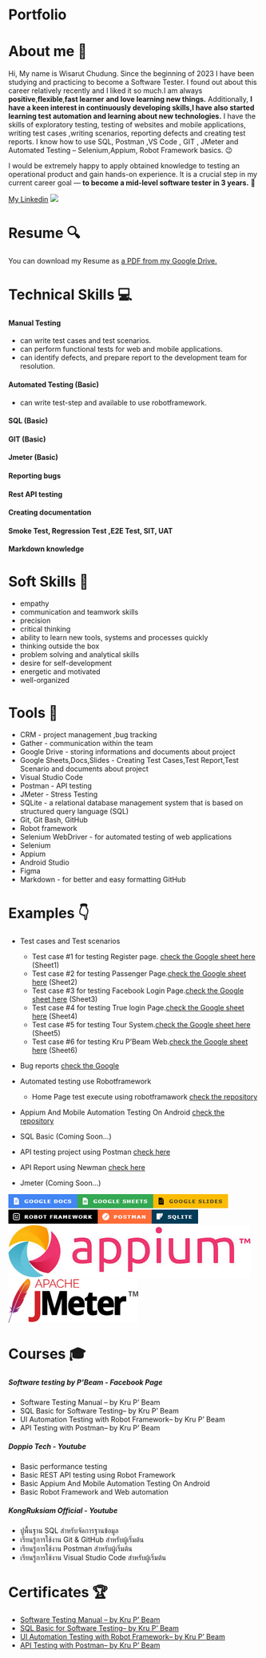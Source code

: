# Portfolio

# About me :wave:
 Hi, My name is Wisarut Chudung. Since the beginning of 2023 I have been studying and practicing to become a Software Tester. I found out about this career relatively recently and I liked it so much.I am always **positive**,**flexible**,**fast learner** **and love learning new things.**  Additionally, **I have a keen interest in continuously developing skills,I have also started learning test automation and learning about new technologies.** I have the skills of exploratory testing, testing of websites and mobile applications,  writing test cases ,writing scenarios, reporting defects and creating test reports. I know how to use SQL, Postman ,VS Code , GIT , JMeter and  Automated Testing  – Selenium,Appium, Robot Framework  basics. :wink:  

 I would be extremely happy to apply obtained knowledge to testing an operational product and gain hands-on experience. It is a crucial step in my current career goal — **to become a mid-level software tester in 3 years.** :muscle:

 [My Linkedin](https://www.linkedin.com/in/wisarut-chuduang-b592531b1/) <a href="https://www.linkedin.com/in/wisarut-chuduang-b592531b1/"><img src="https://skillicons.dev/icons?i=linkedin" /></a>  


# Resume :mag:
You can download my Resume as [a PDF from my Google Drive.](https://drive.google.com/file/d/13mz8vLT4ZoPAR-ZzLGN1tkIgXxjeVpWv/view?usp=sharing)

# Technical Skills :computer: 
#### Manual Testing
- can write test cases and test scenarios.
- can perform functional tests for web and mobile applications.
- can identify defects, and prepare report to the development team for resolution.

#### Automated Testing (Basic)
- can write test-step and available to use robotframework.

#### SQL (Basic)
#### GIT (Basic)
#### Jmeter (Basic)
#### Reporting bugs
#### Rest API testing
#### Creating documentation
#### Smoke Test, Regression Test ,E2E Test, SIT, UAT
#### Markdown knowledge

# Soft Skills :ledger:
- empathy
- communication and teamwork skills
- precision
- critical thinking
- ability to learn new tools, systems and processes quickly
- thinking outside the box
- problem solving and analytical skills
- desire for self-development
- energetic and motivated
- well-organized

# Tools :wrench:
- CRM - project management ,bug tracking
- Gather - communication within the team
- Google Drive - storing informations and documents about project
- Google Sheets,Docs,Slides - Creating Test Cases,Test Report,Test Scenario and documents about project
- Visual Studio Code 
- Postman - API testing
- JMeter - Stress Testing
- SQLite - a relational database management system that is based on structured query language (SQL)
- Git, Git Bash, GitHub
- Robot framework
- Selenium WebDriver - for automated testing of web applications
- Selenium
- Appium
- Android Studio 
- Figma
- Markdown - for better and easy formatting GitHub





# Examples  :point_down:
- Test cases and Test scenarios
  - Test case #1 for testing Register page. [check the Google sheet here](https://docs.google.com/spreadsheets/d/1hXC-fViRKWqntz5qJbmli6G4E9ktn0ycv9hmhM7RyNw/edit?usp=sharing)  (Sheet1)
  - Test case #2 for testing Passenger Page.[check the Google sheet here](https://docs.google.com/spreadsheets/d/1hXC-fViRKWqntz5qJbmli6G4E9ktn0ycv9hmhM7RyNw/edit?usp=sharing)  (Sheet2)
  - Test case #3 for testing Facebook Login Page.[check the Google sheet here](https://docs.google.com/spreadsheets/d/1hXC-fViRKWqntz5qJbmli6G4E9ktn0ycv9hmhM7RyNw/edit?usp=sharing)  (Sheet3)
  - Test case #4 for testing True login Page.[check the Google sheet here](https://docs.google.com/spreadsheets/d/1hXC-fViRKWqntz5qJbmli6G4E9ktn0ycv9hmhM7RyNw/edit?usp=sharing)  (Sheet4)
  - Test case #5 for testing Tour System.[check the Google sheet here](https://docs.google.com/spreadsheets/d/1hXC-fViRKWqntz5qJbmli6G4E9ktn0ycv9hmhM7RyNw/edit?usp=sharing)  (Sheet5)
  - Test case #6 for testing Kru P’Beam Web.[check the Google sheet here](https://docs.google.com/spreadsheets/d/1hXC-fViRKWqntz5qJbmli6G4E9ktn0ycv9hmhM7RyNw/edit?usp=sharing)  (Sheet6)

- Bug reports [check the Google](https://docs.google.com/spreadsheets/d/1GHFySmp5w5l0hiepC4BKjFiVV2P5zKIy4xG80EPDlmc/edit?usp=sharing)

- Automated testing use Robotframework
  - Home Page test execute using robotframawork [check the repository](https://github.com/wisarutch/Automated-testing)     

- Appium And Mobile Automation Testing On Android  [check the repository](https://github.com/wisarutch/AppiumforAndroid)       

- SQL Basic  (Coming Soon...)
    <!-- -   SQL tasks [check the repository](https://github.com/wisarutch/automated-testing)   -->

- API testing project using Postman [check here](https://drive.google.com/file/d/12tYbNWpcHGTvpJYMGvhHOc4bouNIsWxH/view?usp=sharing)

- API Report using Newman [check here](https://drive.google.com/file/d/16ntfB2ocyvewWBXqllN13XBB5KMOiSd7/view?usp=sharing)

- Jmeter (Coming Soon...)

![alt text](/Icon/image-1.png)![alt text](/Icon/image-2.png)![alt text](/Icon/image-3.png)![alt text](/Icon/image-4.png)![alt text](/Icon/image-8.png)![alt text](/Icon/image-7.png)![alt text](/Icon/image-6.png)![alt text](/Icon/image-5.png)

# Courses :mortar_board:
##### Software testing by P'Beam - Facebook Page
- Software Testing Manual – by Kru P’ Beam
- SQL Basic for Software Testing– by Kru P’ Beam
- UI Automation Testing with Robot Framework– by Kru P’ Beam
- API Testing with Postman– by Kru P’ Beam
##### Doppio Tech - Youtube
- Basic performance testing 
- Basic REST API testing using Robot Framework 
- Basic Appium And Mobile Automation Testing On Android 
- Basic Robot Framework and Web automation 
##### KongRuksiam Official - Youtube
- ปูพื้นฐาน SQL สำหรับจัดการฐานข้อมูล
- เรียนรู้การใช้งาน Git & GitHub สำหรับผู้เริ่มต้น
- เรียนรู้การใช้งาน Postman สำหรับผู้เริ่มต้น
- เรียนรู้การใช้งาน Visual Studio Code สำหรับผู้เริ่มต้น

# Certificates 🏆
- [Software Testing Manual – by Kru P’ Beam](https://drive.google.com/file/d/1qu-saoM4nWrelwKPZLW1vSy3ySwf3MIC/view?usp=sharing)
- [SQL Basic for Software Testing– by Kru P’ Beam](https://drive.google.com/file/d/1daMeEB21P_kyL__dBuP7DqZPb_0ZTUsE/view?usp=sharing)
- [UI Automation Testing with Robot Framework– by Kru P’ Beam](https://drive.google.com/file/d/1JiBlfXtB0fYNLg6q0e_uETi0YE5Bv7vu/view?usp=sharing)
-  [API Testing with Postman– by Kru P’ Beam](https://drive.google.com/file/d/1jp41gbEZVAwH4AxSxEzsc1aLCjMYBlmW/view?usp=sharing)



